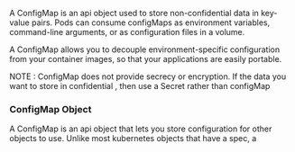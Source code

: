 

A ConfigMap is an api object used to store non-confidential data in key-value pairs. Pods can consume configMaps as environment variables, command-line arguments, or as configuration files in a volume. 

A ConfigMap allows you to decouple environment-specific configuration from your container images, so that your applications are easily portable. 


NOTE : ConfigMap does not provide secrecy or encryption. If the data you want to store in confidential , then use a Secret rather than configMap



### ConfigMap Object 

A ConfigMap is an api object that lets you store configuration for other objects to use. Unlike most kubernetes objects that have a spec, a 